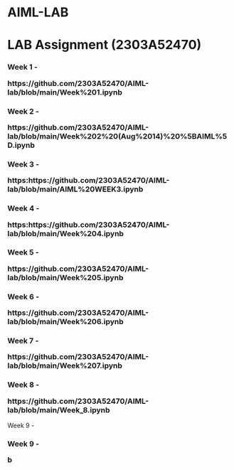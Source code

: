 # AIML-LAB
<h1>LAB Assignment (2303A52470)</h1>
<body>
  <h3>Week 1 - <p>https://github.com/2303A52470/AIML-lab/blob/main/Week%201.ipynb</p></h3>
  <h3>Week 2 - <p>https://github.com/2303A52470/AIML-lab/blob/main/Week%202%20(Aug%2014)%20%5BAIML%5D.ipynb</p></h3>
  <h3>Week 3 - <p>https:https://github.com/2303A52470/AIML-lab/blob/main/AIML%20WEEK3.ipynb</p></h3>
  <h3>Week 4 - <p>https:https://github.com/2303A52470/AIML-lab/blob/main/Week%204.ipynb</p></h3>
  <h3>Week 5 - <p>https://github.com/2303A52470/AIML-lab/blob/main/Week%205.ipynb</p></h3>
  <h3>Week 6 - <p>https://github.com/2303A52470/AIML-lab/blob/main/Week%206.ipynb</p></h3>
  <h3>Week 7 - <p>https://github.com/2303A52470/AIML-lab/blob/main/Week%207.ipynb</p></h3>
  <h3>Week 8 - <p>https://github.com/2303A52470/AIML-lab/blob/main/Week_8.ipynb</p></h3>
</body>
Week 9 -
<h3>Week 9 - <p>b</p></h3>
